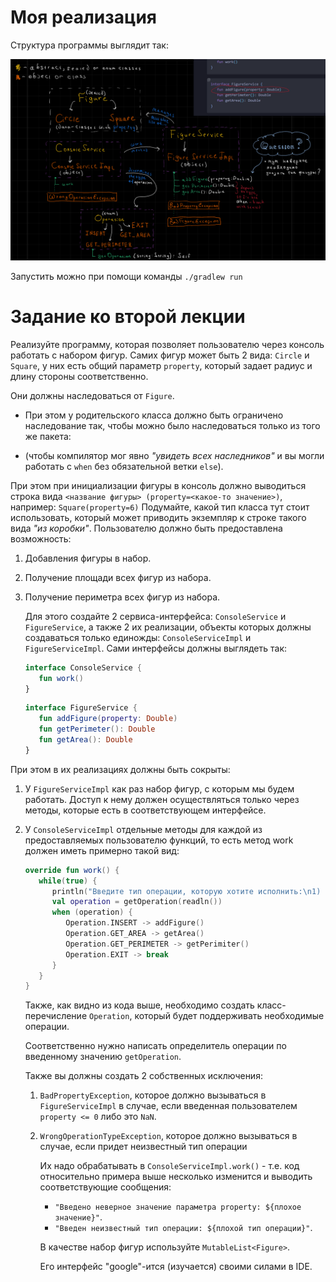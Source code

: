# Моя реализация

Структура программы выглядит так:

![](assets/screenshot.png)

Запустить можно при помощи команды `./gradlew run`

# Задание ко второй лекции

Реализуйте программу, которая позволяет пользователю через консоль работать с набором фигур.
Самих фигур может быть 2 вида: `Circle` и `Square`, у них есть общий параметр `property`, который задает радиус и длину стороны соответственно.

Они должны наследоваться от `Figure`.

- При этом у родительского класса должно быть ограничено наследование так,
чтобы можно было наследоваться только из того же пакета:

- (чтобы компилятор мог явно _"увидеть всех наследников"_ и вы могли работать с `when` без обязательной ветки `else`). 

При этом при инициализации фигуры в консоль должно выводиться строка вида `<название фигуры> (property=<какое-то значение>)`, например:
`Square(property=6)`
Подумайте, какой тип класса тут стоит использовать, который может приводить экземпляр к строке такого вида _"из коробки"_.
Пользователю должно быть предоставлена возможность:

1) Добавления фигуры в набор.
2) Получение площади всех фигур из набора.
3) Получение периметра всех фигур из набора.

   Для этого создайте 2 сервиса-интерфейса: `ConsoleService` и `FigureService`, 
   а также 2 их реализации, объекты которых должны создаваться только единожды: `ConsoleServiceImpl` и `FigureServiceImpl`.
   Сами интерфейсы должны выглядеть так:
   ```kt
   interface ConsoleService {
      fun work()
   }
   ```

   ```kt
   interface FigureService {
      fun addFigure(property: Double)
      fun getPerimeter(): Double
      fun getArea(): Double
   }
   ```
   
При этом в их реализациях должны быть сокрыты:

1) У `FigureServiceImpl` как раз набор фигур, с которым мы будем работать. 
   Доступ к нему должен осуществляться только через методы, которые есть в соответствующем интерфейсе.

2) У `ConsoleServiceImpl` отдельные методы для каждой из предоставляемых пользователю функций, то есть метод work должен иметь примерно такой вид:
   ```kt
   override fun work() {
      while(true) {
         println("Введите тип операции, которую хотите исполнить:\n1) добавить фигуру\n2) получить площадь всех фигур\n3) получить периметр всех фигур\n4) завершить выполнение")
         val operation = getOperation(readln())
         when (operation) {
            Operation.INSERT -> addFigure()
            Operation.GET_AREA -> getArea()
            Operation.GET_PERIMETER -> getPerimiter()
            Operation.EXIT -> break
         }
      }
   }
   ```
   Также, как видно из кода выше, необходимо создать класс-перечисление `Operation`, который будет поддерживать необходимые операции.
  
   Соответственно нужно написать определитель операции по введенному значению `getOperation`.

   Также вы должны создать 2 собственных исключения:

   1) `BadPropertyException`, которое должно вызываться в `FigureServiceImpl` в случае, если введенная пользователем `property <= 0` либо это `NaN`.
   2) `WrongOperationTypeException`, которое должно вызываться в случае, если придет неизвестный тип операции
   
      Их надо обрабатывать в `ConsoleServiceImpl.work()` - т.е. код относительно примера выше несколько изменится и выводить соответствующие сообщения:
      - `"Введено неверное значение параметра property: ${плохое значение}"`.
      - `"Введен неизвестный тип операции: ${плохой тип операции}"`.
      
      В качестве набор фигур используйте `MutableList<Figure>`.
   
      Его интерфейс "google"-ится (изучается) своими силами в IDE.